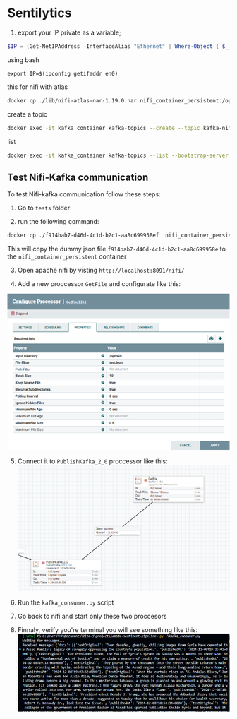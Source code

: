 
# Sentilytics



1. export your IP private as a variable;

```powershell
$IP = (Get-NetIPAddress -InterfaceAlias "Ethernet" | Where-Object { $_.AddressFamily -eq 'IPv4' }).IPAddress
```

using bash

```
export IP=$(ipconfig getifaddr en0)
```

this for nifi with atlas

```bash
docker cp ./lib/nifi-atlas-nar-1.19.0.nar nifi_container_persistent:/opt/nifi/nifi-1.19.1/lib
```


create a topic

```bash
docker exec -it kafka_container kafka-topics --create --topic kafka-nifi-dst --bootstrap-server kafka:9093 --partitions 1 --replication-factor 1

```

list 

```bash
docker exec -it kafka_container kafka-topics --list --bootstrap-server kafka:9093

```


## Test Nifi-Kafka communication

To test Nifi-kafka communication follow these steps:
1. Go to `tests` folder

2. run the following command:
```bash
docker cp ./f914bab7-d46d-4c1d-b2c1-aa8c699958ef  nifi_container_persistent:/opt/nifi/test.json
```
This will copy the dummy json file `f914bab7-d46d-4c1d-b2c1-aa8c699958e` to the `nifi_container_persistent` container

3. Open apache nifi by visting `http://localhost:8091/nifi/` 

4. Add a new proccessor `GetFile` and configurate like this:

![GetFile_Processor_Configuration](assets\images\GetFile_Processor_Configuration.png)

5. Connect it to `PublishKafka_2_0` proccessor
like this: 
![GetFile_with_PublishKafka_2_0](assets\images\GetFile_with_PublishKafka_2_0.png)

6. Run the `kafka_consumer.py` script

7. Go back to nifi and start only these two proccesors

8. Finnaly, verify you're terminal you will see something like this:
![kafka_consumer_response](assets\images\kafka_consumer_response.png)
